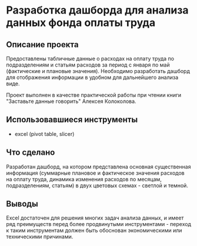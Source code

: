 # Разработка дашборда для анализа данных фонда оплаты труда

## Описание проекта
Предоставлены табличные данные о расходах на оплату труда по подразделениям и статьям расходов за период с января по май (фактические и плановые значения). Необходимо разработать дашборд для отображения информации в удобном для дальнейшего анализа виде.

Проект выполнен в качестве практической работы при чтении книги "Заставьте данные говорить" Алексея Колоколова.

## Использовавшиеся инструменты
- excel (pivot table, slicer)

## Что сделано
Разработан дашборд, на котором представлена основная существенная информация (суммарные плановое и фактическое значения расходов на оплату труда, динамика изменения расходов по месяцам, подразделениям, статьям) в двух цветовых схемах - светлой и темной.

## Выводы
Excel достаточен для решения многих задач анализа данных, и имеет ряд преимуществ перед более продвинутыми инструментами - переход к таким инструментам должен быть обоснован экономическими или техническими причинами.